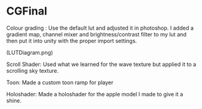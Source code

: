 # CGFinal
 
Colour grading : Use the default lut and adjusted it in photoshop. I added a gradient map, channel mixer and brightness/contrast filter to my lut and then put it into unity with the proper import settings.

(LUTDiagram.png)

Scroll Shader: Used what we learned for the wave texture but applied it to a scrolling sky texture. 

Toon: Made a custom toon ramp for player

Holoshader: Made a holoshader for the apple model I made to give it a shine.

